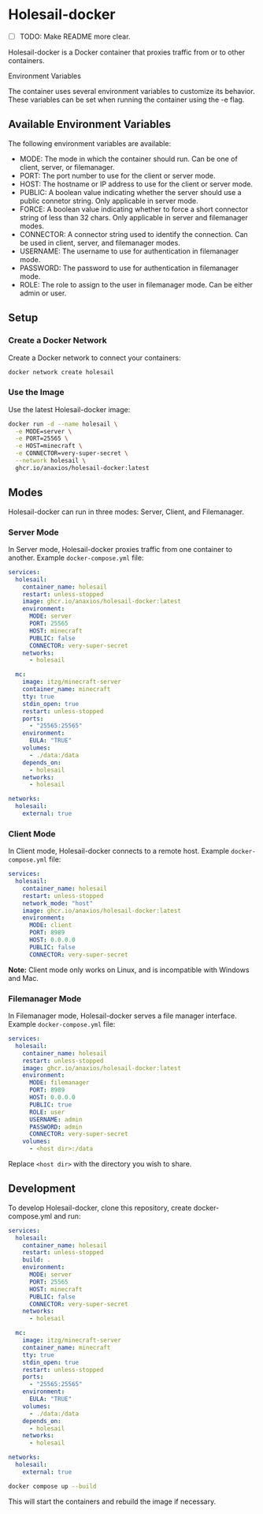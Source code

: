 # Holesail-docker

- [ ] TODO: Make README more clear.

Holesail-docker is a Docker container that proxies traffic from or to other containers.

Environment Variables

The container uses several environment variables to customize its behavior. These variables can be set when running the container using the -e flag.

## Available Environment Variables

The following environment variables are available:

- MODE: The mode in which the container should run. Can be one of client, server, or filemanager.
- PORT: The port number to use for the client or server mode.
- HOST: The hostname or IP address to use for the client or server mode.
- PUBLIC: A boolean value indicating whether the server should use a public connetor string. Only applicable in server mode.
- FORCE: A boolean value indicating whether to force a short connector string of less than 32 chars. Only applicable in server and filemanager modes.
- CONNECTOR: A connector string used to identify the connection. Can be used in client, server, and filemanager modes.
- USERNAME: The username to use for authentication in filemanager mode.
- PASSWORD: The password to use for authentication in filemanager mode.
- ROLE: The role to assign to the user in filemanager mode. Can be either admin or user.

## Setup

### Create a Docker Network

Create a Docker network to connect your containers:

```bash
docker network create holesail
```

### Use the Image

Use the latest Holesail-docker image:

```bash
docker run -d --name holesail \
  -e MODE=server \
  -e PORT=25565 \
  -e HOST=minecraft \
  -e CONNECTOR=very-super-secret \
  --network holesail \
  ghcr.io/anaxios/holesail-docker:latest
```

## Modes

Holesail-docker can run in three modes: Server, Client, and Filemanager.

### Server Mode

In Server mode, Holesail-docker proxies traffic from one container to another. Example `docker-compose.yml` file:

```yaml
services:
  holesail:
    container_name: holesail
    restart: unless-stopped
    image: ghcr.io/anaxios/holesail-docker:latest
    environment:
      MODE: server
      PORT: 25565
      HOST: minecraft
      PUBLIC: false
      CONNECTOR: very-super-secret
    networks:
      - holesail

  mc:
    image: itzg/minecraft-server
    container_name: minecraft
    tty: true
    stdin_open: true
    restart: unless-stopped
    ports:
      - "25565:25565"
    environment:
      EULA: "TRUE"
    volumes:
      - ./data:/data
    depends_on:
      - holesail
    networks:
      - holesail

networks:
  holesail:
    external: true
```

### Client Mode

In Client mode, Holesail-docker connects to a remote host. Example `docker-compose.yml` file:

```yaml
services:
  holesail:
    container_name: holesail
    restart: unless-stopped
    network_mode: "host"
    image: ghcr.io/anaxios/holesail-docker:latest
    environment:
      MODE: client
      PORT: 8989
      HOST: 0.0.0.0
      PUBLIC: false
      CONNECTOR: very-super-secret
```

**Note:** Client mode only works on Linux, and is incompatible with Windows and Mac.

### Filemanager Mode

In Filemanager mode, Holesail-docker serves a file manager interface. Example `docker-compose.yml` file:

```yaml
services:
  holesail:
    container_name: holesail
    restart: unless-stopped
    image: ghcr.io/anaxios/holesail-docker:latest
    environment:
      MODE: filemanager
      PORT: 8989
      HOST: 0.0.0.0
      PUBLIC: true
      ROLE: user
      USERNAME: admin
      PASSWORD: admin
      CONNECTOR: very-super-secret
    volumes:
      - <host dir>:/data
```

Replace `<host dir>` with the directory you wish to share.

## Development

To develop Holesail-docker, clone this repository, create docker-compose.yml and run:

```yaml
services:
  holesail:
    container_name: holesail
    restart: unless-stopped
    build: .
    environment:
      MODE: server
      PORT: 25565
      HOST: minecraft
      PUBLIC: false
      CONNECTOR: very-super-secret
    networks:
      - holesail

  mc:
    image: itzg/minecraft-server
    container_name: minecraft
    tty: true
    stdin_open: true
    restart: unless-stopped
    ports:
      - "25565:25565"
    environment:
      EULA: "TRUE"
    volumes:
      - ./data:/data
    depends_on:
      - holesail
    networks:
      - holesail

networks:
  holesail:
    external: true
```

```bash
docker compose up --build
```

This will start the containers and rebuild the image if necessary.
